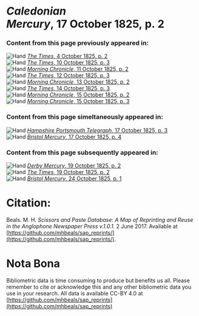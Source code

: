 # *Caledonian Mercury*, 17 October 1825, p. 2  
  
### Content from this page previously appeared in:  
![Hand](http://scissorsandpaste.net/wp-content/uploads/2017/06/smallhandpointer.png) [*The Times*, 4 October 1825, p. 2](https://mhbeals.github.io/sap_html/The-Times/The-Times-4-October-1825-p-2)  
![Hand](http://scissorsandpaste.net/wp-content/uploads/2017/06/smallhandpointer.png) [*The Times*, 10 October 1825, p. 3](https://mhbeals.github.io/sap_html/The-Times/The-Times-10-October-1825-p-3)  
![Hand](http://scissorsandpaste.net/wp-content/uploads/2017/06/smallhandpointer.png) [*Morning Chronicle*, 11 October 1825, p. 2](https://mhbeals.github.io/sap_html/Morning-Chronicle/Morning-Chronicle-11-October-1825-p-2)  
![Hand](http://scissorsandpaste.net/wp-content/uploads/2017/06/smallhandpointer.png) [*The Times*, 12 October 1825, p. 3](https://mhbeals.github.io/sap_html/The-Times/The-Times-12-October-1825-p-3)  
![Hand](http://scissorsandpaste.net/wp-content/uploads/2017/06/smallhandpointer.png) [*Morning Chronicle*, 13 October 1825, p. 2](https://mhbeals.github.io/sap_html/Morning-Chronicle/Morning-Chronicle-13-October-1825-p-2)  
![Hand](http://scissorsandpaste.net/wp-content/uploads/2017/06/smallhandpointer.png) [*The Times*, 14 October 1825, p. 3](https://mhbeals.github.io/sap_html/The-Times/The-Times-14-October-1825-p-3)  
![Hand](http://scissorsandpaste.net/wp-content/uploads/2017/06/smallhandpointer.png) [*Morning Chronicle*, 15 October 1825, p. 2](https://mhbeals.github.io/sap_html/Morning-Chronicle/Morning-Chronicle-15-October-1825-p-2)  
![Hand](http://scissorsandpaste.net/wp-content/uploads/2017/06/smallhandpointer.png) [*Morning Chronicle*, 15 October 1825, p. 3](https://mhbeals.github.io/sap_html/Morning-Chronicle/Morning-Chronicle-15-October-1825-p-3)  
  
### Content from this page simeltaneously appeared in:  
![Hand](http://scissorsandpaste.net/wp-content/uploads/2017/06/smallhandpointer.png) [*Hampshire Portsmouth Telegraph*, 17 October 1825, p. 3](https://mhbeals.github.io/sap_html/Hampshire-Portsmouth-Telegraph/Hampshire-Portsmouth-Telegraph-17-October-1825-p-3)  
![Hand](http://scissorsandpaste.net/wp-content/uploads/2017/06/smallhandpointer.png) [*Bristol Mercury*, 17 October 1825, p. 4](https://mhbeals.github.io/sap_html/Bristol-Mercury/Bristol-Mercury-17-October-1825-p-4)  
  
### Content from this page subsequently appeared in:  
![Hand](http://scissorsandpaste.net/wp-content/uploads/2017/06/smallhandpointer.png) [*Derby Mercury*, 19 October 1825, p. 2](https://mhbeals.github.io/sap_html/Derby-Mercury/Derby-Mercury-19-October-1825-p-2)  
![Hand](http://scissorsandpaste.net/wp-content/uploads/2017/06/smallhandpointer.png) [*The Times*, 19 October 1825, p. 2](https://mhbeals.github.io/sap_html/The-Times/The-Times-19-October-1825-p-2)  
![Hand](http://scissorsandpaste.net/wp-content/uploads/2017/06/smallhandpointer.png) [*Bristol Mercury*, 24 October 1825, p. 1](https://mhbeals.github.io/sap_html/Bristol-Mercury/Bristol-Mercury-24-October-1825-p-1)  


# Citation: 

Beals. M. H. *Scissors and Paste Database: A Map of Reprinting and Reuse in the Anglophone Newspaper Press v.1.0.1.* 2 June 2017. Available at [https://github.com/mhbeals/sap_reprints/](https://github.com/mhbeals/sap_reprints/). 

# Nota Bona

Bibliometric data is time consuming to produce but benefits us all. Please remember to cite or acknowledge this and any other bibliometric data you use in your research. All data is available CC-BY 4.0 at [https://github.com/mhbeals/sap_reprints](https://github.com/mhbeals/sap_reprints)